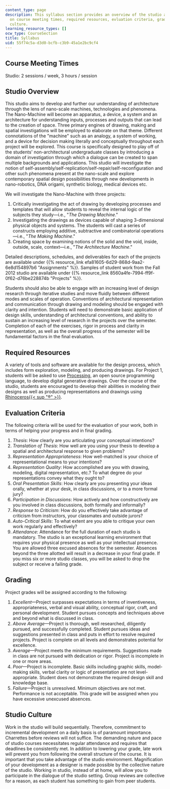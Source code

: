 ```yaml
---
content_type: page
description: This syllabus section provides an overview of the studio and information
  on course meeting times, required resources, evluation criteria, grading, and studio
  culture.
learning_resource_types: []
ocw_type: CourseSection
title: Syllabus
uid: 55f74c5a-d3d0-bcfb-c3b9-45a1e2bc9cf4
---
```


Course Meeting Times
--------------------

Studio: 2 sessions / week, 3 hours / session

Studio Overview
---------------

This studio aims to develop and further our understanding of architecture through the lens of nano-scale machines, technologies and phenomena. The Nano-Machine will become an apparatus, a device, a system and an architecture for understanding inputs, processes and outputs that can lead to the creation of space. Three primary engines of drawing, making and spatial investigations will be employed to elaborate on that theme. Different connotations of the "machine" such as an analogy, a system of working, and a device for decision making literally and conceptually throughout each project will be explored. This course is specifically designed to play off of the students' non-architectural undergraduate classes by introducing a domain of investigation through which a dialogue can be created to span multiple backgrounds and applications. This studio will investigate the notion of self-assembly/self-replication/self-repair/self-reconfiguration and other such phenomena present at the nano-scale and explore contemporary spatial design possibilities through new developments in nano-robotics, DNA origami, synthetic biology, medical devices etc.

We will investigate the Nano-Machine with three projects:

1.  Critically investigating the act of drawing by developing processes and templates that will allow students to reveal the internal logic of the subjects they study—i.e., "_The Drawing Machine_."
2.  Investigating the drawings as devices capable of shaping 3-dimensional physical objects and systems. The students will cast a series of constructs employing additive, subtractive and combinatorial operations—i.e., "_The Making Machine_."
3.  Creating space by examining notions of the solid and the void, inside, outside, scale, context—i.e., "_The Architecture Machine_."

Detailed descriptions, schedules, and deliverables for each of the projects are available under {{% resource_link efa81605-6d29-868d-9aa2-6e8d154897b6 "Assignments" %}}. Samples of student work from the Fall 2012 studio are available under {{% resource_link 8560a4fe-7994-ff9f-0f62-d76be228874b "Projects" %}}.

Students should also be able to engage with an increasing level of design research through iterative studies and move fluidly between different modes and scales of operation. Conventions of architectural representation and communication through drawing and modeling should be engaged with clarity and intention. Students will need to demonstrate basic application of design skills, understanding of architectural conventions, and ability to sustain an increasing level of research in the projects over the semester. Completion of each of the exercises, rigor in process and clarity in representation, as well as the overall progress of the semester will be fundamental factors in the final evaluation.

Required Resources
------------------

A variety of tools and software are available for the design process, which includes form exploration, modeling, and producing drawings. For Project 1, students will be asked to use [Processing](http://processing.org/), an open source programming language, to develop digital generative drawings. Over the course of the studio, students are encouraged to develop their abilities in modeling their designs as well as producing representations and drawings using [Rhinoceros{{< sup "®" >}}](http://www.rhino3d.com/).

Evaluation Criteria
-------------------

The following criteria will be used for the evaluation of your work, both in terms of helping your progress and in final grading.

1.  _Thesis_: How clearly are you articulating your conceptual intentions?
2.  _Translation of Thesis_: How well are you using your thesis to develop a spatial and architectural response to given problems?
3.  _Representation Appropriateness_: How well-matched is your choice of representational means to your intentions?
4.  _Representation Quality_: How accomplished are you with drawing, modeling, digital representation, etc.? To what degree do your representations convey what they ought to?
5.  _Oral Presentation Skills_: How clearly are you presenting your ideas orally, whether at your desk, in class discussions, or to a more formal jury?
6.  _Participation in Discussions_: How actively and how constructively are you involved in class discussions, both formally and informally?
7.  _Response to Criticism_: How do you effectively take advantage of criticism from instructors, your classmates and outside jurors?
8.  _Auto-Critical Skills_: To what extent are you able to critique your own work regularly and effectively?
9.  _Attendance_: Attendance for the full duration of each studio is mandatory. The studio is an exceptional learning environment that requires your physical presence as well as your intellectual presence. You are allowed three excused absences for the semester. Absences beyond the three allotted will result in a decrease in your final grade. If you miss six or more studio classes, you will be asked to drop the subject or receive a failing grade.

Grading
-------

Project grades will be assigned according to the following:

1.  _Excellent_—Project surpasses expectations in terms of inventiveness, appropriateness, verbal and visual ability, conceptual rigor, craft, and personal development. Student pursues concepts and techniques above and beyond what is discussed in class.
2.  _Above Average_—Project is thorough, well researched, diligently pursued, and successfully completed. Student pursues ideas and suggestions presented in class and puts in effort to resolve required projects. Project is complete on all levels and demonstrates potential for excellence.
3.  _Average_—Project meets the minimum requirements. Suggestions made in class are not pursued with dedication or rigor. Project is incomplete in one or more areas.
4.  _Poor_—Project is incomplete. Basic skills including graphic skills, model-making skills, verbal clarity or logic of presentation are not level-appropriate. Student does not demonstrate the required design skill and knowledge base.
5.  _Failure_—Project is unresolved. Minimum objectives are not met. Performance is not acceptable. This grade will be assigned when you have excessive unexcused absences.

Studio Culture
--------------

Work in the studio will build sequentially. Therefore, commitment to incremental development on a daily basis is of paramount importance. Charrettes before reviews will not suffice. The demanding nature and pace of studio courses necessitates regular attendance and requires that deadlines be consistently met. In addition to lowering your grade, late work will prevent you from following the overall structure of the course. It is important that you take advantage of the studio environment. Magnification of your development as a designer is made possible by the collective nature of the studio. Working in studio, instead of at home, will allow you to participate in the dialogue of the studio setting. Group reviews are collective for a reason, as each student has something to gain from peer students.